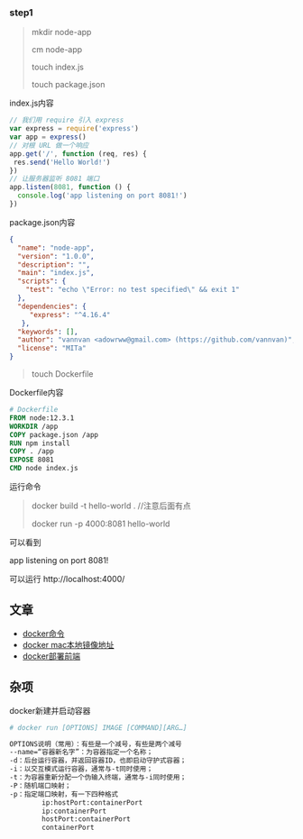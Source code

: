 ### step1

> mkdir node-app
>
> cm node-app
>
> touch index.js
>
> touch package.json

index.js内容

```js
// 我们用 require 引入 express  
var express = require('express')  
var app = express()  
// 对根 URL 做一个响应  
app.get('/', function (req, res) {    
 res.send('Hello World!')   
})  
// 让服务器监听 8081 端口  
app.listen(8081, function () {    
  console.log('app listening on port 8081!')  
}) 
```

package.json内容

```json
{
  "name": "node-app",
  "version": "1.0.0",
  "description": "",
  "main": "index.js",
  "scripts": {
    "test": "echo \"Error: no test specified\" && exit 1"
  },
  "dependencies": {    
     "express": "^4.16.4"    
   },
  "keywords": [],
  "author": "vannvan <adowrww@gmail.com> (https://github.com/vannvan)",
  "license": "MITa"
}

```

> touch Dockerfile

Dockerfile内容

```dockerfile
# Dockerfile  
FROM node:12.3.1
WORKDIR /app  
COPY package.json /app  
RUN npm install  
COPY . /app  
EXPOSE 8081  
CMD node index.js 
```

运行命令

> docker build -t hello-world .   //注意后面有点
>
> docker run -p 4000:8081 hello-world 

可以看到

app listening on port 8081! 

可以运行  http://localhost:4000/





## 文章

- [docker命令](https://blog.csdn.net/weixin_30603633/article/details/96260662)
- [docker mac本地镜像地址](https://www.cnblogs.com/cag2050/p/10100899.html)
- [docker部署前端](http://www.dockone.io/article/8834)



## 杂项

docker新建并启动容器

```bash
# docker run [OPTIONS] IMAGE [COMMAND][ARG…]

OPTIONS说明（常用）：有些是一个减号，有些是两个减号
--name=“容器新名字”：为容器指定一个名称；
-d：后台运行容器，并返回容器ID，也即启动守护式容器；
-i：以交互模式运行容器，通常与-t同时使用；
-t：为容器重新分配一个伪输入终端，通常与-i同时使用；
-P：随机端口映射；
-p：指定端口映射，有一下四种格式
        ip:hostPort:containerPort
        ip:containerPort
        hostPort:containerPort
        containerPort
```


